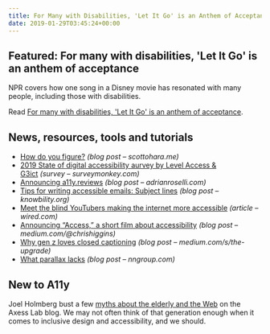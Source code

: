 ```yaml
---
title: For Many with Disabilities, 'Let It Go' is an Anthem of Acceptance and More
date: 2019-01-29T03:45:24+00:00
---
```


## Featured: For many with disabilities, 'Let It Go' is an anthem of acceptance

NPR covers how one song in a Disney movie has resonated with many people, including those with disabilities.

Read [For many with disabilities, 'Let It Go' is an anthem of acceptance](https://www.npr.org/2019/01/22/686690655/frozen-let-it-go-disabilities-american-anthem).

## News, resources, tools and tutorials

- [How do you figure?](https://www.scottohara.me/blog/2019/01/21/how-do-you-figure.html) *(blog post – scottohara.me)*
- [2019 State of digital accessibility aurvey by Level Access & G3ict](https://www.surveymonkey.com/r/level2019sm) *(survey – surveymonkey.com)*
- [Announcing a11y.reviews](http://adrianroselli.com/2019/01/announcing-a11y-reviews.html) *(blog post – adrianroselli.com)*
- [Tips for writing accessible emails: Subject lines](https://knowbility.org/blog/2019/tips-for-making-magical-accessible-emails-part-1/) *(blog post – knowbility.org)*
- [Meet the blind YouTubers making the internet more accessible](https://www.wired.com/story/blind-youtube-creators/) *(article – wired.com)*
- [Announcing “Access,” a short film about accessibility](https://medium.com/@chrishiggins/announcing-access-a-short-film-about-accessibility-2812ef64a13b) *(blog post – medium.com/@chrishiggins)*
- [Why gen z loves closed captioning](https://medium.com/s/the-upgrade/why-gen-z-loves-closed-captioning-ec4e44b8d02f) *(blog post – medium.com/s/the-upgrade)*
- [What parallax lacks](https://www.nngroup.com/articles/parallax-usability/) *(blog post – nngroup.com)*

## New to A11y

Joel Holmberg bust a few [myths about the elderly and the Web](https://axesslab.com/real-facts-about-the-elderly-and-the-world-wide-web/) on the Axess Lab blog. We may not often think of that generation enough when it comes to inclusive design and accessibility, and we should.

